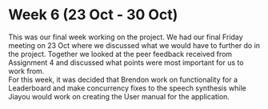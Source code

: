 # Week 6 (23 Oct - 30 Oct)
<p>This was our final week working on the project. We had our final Friday meeting on 23 Oct where we discussed what we would have to further do in the project.
Together we looked at the peer feedback received from Assignment 4 and discussed what points were most important for us to work from. <br>
For this week, it was decided that Brendon work on functionality for a Leaderboard and make concurrency fixes to the speech synthesis while Jiayou would work on creating the
User manual for the application.
</p>
